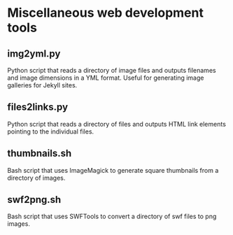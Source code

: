 # Miscellaneous web development tools

## img2yml.py

Python script that reads a directory of image files and outputs filenames and
image dimensions in a YML format. Useful for generating image galleries for
Jekyll sites.

## files2links.py

Python script that reads a directory of files and outputs HTML link elements
pointing to the individual files.

## thumbnails.sh

Bash script that uses ImageMagick to generate square thumbnails from a
directory of images.

## swf2png.sh

Bash script that uses SWFTools to convert a directory of swf files to png images.
